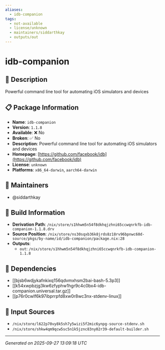 ```yaml
---
aliases:
  - idb-companion
tags:
  - not-available
  - license/unknown
  - maintainers/siddarthkay
  - outputs/out
---
```


# idb-companion

## 📝 Description

Powerful command line tool for automating iOS simulators and devices

## 📋 Package Information

- **Name**: `idb-companion`
- **Version**: `1.1.8`
- **Available**: ❌ No
- **Broken**: ✅ No
- **Description**: Powerful command line tool for automating iOS simulators and devices
- **Homepage**: [https://github.com/facebook/idb](https://github.com/facebook/idb)
- **License**: `unknown`
- **Platforms**: `x86_64-darwin`, `aarch64-darwin`
## 👥 Maintainers

- @siddarthkay


## 🔧 Build Information

- **Derivation Path**: `/nix/store/s1hhwm5n54f8dkhqjzhni65ccwqnrkfb-idb-companion-1.1.8.drv`
- **Source Position**: `/nix/store/ns30sqxb36k8jrds8z18rv96bpnwc60d-source/pkgs/by-name/id/idb-companion/package.nix:28`
- **Outputs**:
  - `out`:  `/nix/store/s1hhwm5n54f8dkhqjzhni65ccwqnrkfb-idb-companion-1.1.8`

## 🔗 Dependencies

- [[bjsb6wdjykafnkixq156qdvmxhsm2bai-bash-5.3p3]]
- [[k54xwpbzjg3kw6zfyphw1hgr9c4c0bx4-idb-companion.universal.tar.gz]]
- [[p76r0cwlf6k97ibprrpfd8xw0r8wc3nx-stdenv-linux]]

## 📁 Input Sources

- `/nix/store/l622p70vy8k5sh7y5wizi5f2mic6ynpg-source-stdenv.sh`
- `/nix/store/shkw4qm9qcw5sc5n1k5jznc83ny02r39-default-builder.sh`

---
*Generated on 2025-09-27 13:09:18 UTC*
